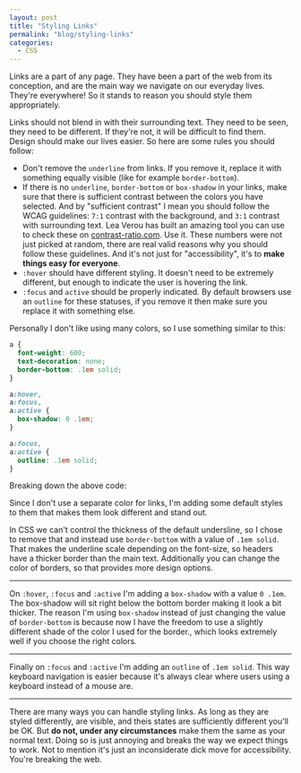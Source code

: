 ```yaml
---
layout: post
title: "Styling Links"
permalink: "blog/styling-links"
categories:
  - CSS
---
```


Links are a part of any page. They have been a part of the web from its conception, and are the main way we navigate on our everyday lives. They're everywhere! So it stands to reason you should style them appropriately.

Links should not blend in with their surrounding text. They need to be seen, they need to be different. If they're not, it will be difficult to find them. Design should make our lives easier. So here are some rules you should follow:

* Don't remove the `underline` from links. If you remove it, replace it with something equally visible (like for example `border-bottom`).
* If there is no `underline`, `border-bottom` or `box-shadow` in your links, make sure that there is sufficient contrast between the colors you have selected. And by "sufficient contrast" I mean you should follow the WCAG guidelines: `7:1` contrast with the background, and `3:1` contrast with surrounding text. Lea Verou has built an amazing tool you can use to check these on [contrast-ratio.com](https://contrast-ratio.com/). Use it. These numbers were not just picked at random, there are real valid reasons why you should follow these guidelines. And it's not just for "accessibility", it's to **make things easy for everyone**.
* `:hover` should have different styling. It doesn't need to be extremely different, but enough to indicate the user is hovering the link.
* `:focus` and `active` should be properly indicated. By default browsers use an `outline` for these statuses, if you remove it then make sure you replace it with something else.

Personally I don't like using many colors, so I use something similar to this:

```css
a {
  font-weight: 600;
  text-decoration: none;
  border-bottom: .1em solid;
}

a:hover,
a:focus,
a:active {
  box-shadow: 0 .1em;
}

a:focus,
a:active {
  outline: .1em solid;
}
```

Breaking down the above code:

Since I don't use a separate color for links, I'm adding some default styles to them that makes them look different and stand out.  

In CSS we can't control the thickness of the default undersline, so I chose to remove that and instead use `border-bottom` with a value of `.1em solid`. That makes the underline scale depending on the font-size, so headers have a thicker border than the main text. Additionally you can change the color of borders, so that provides more design options.

-----------------

On `:hover`, `:focus` and `:active` I'm adding a `box-shadow` with a value `0 .1em`. The box-shadow will sit right below the bottom border making it look a bit thicker. The reason I'm using `box-shadow` instead of just changing the value of `border-bottom` is because now I have the freedom to use a slightly different shade of the color I used for the border., which looks extremely well if you choose the right colors.  

------------------
Finally on `:focus` and `:active` I'm adding an `outline` of `.1em solid`. This way keyboard navigation is easier because it's always clear where users using a keyboard instead of a mouse are.

-----------------
There are many ways you can handle styling links. As long as they are styled differently, are visible, and theis states are sufficiently different you'll be OK. But **do not, under any circumstances** make them the same as your normal text. Doing so is just annoying and breaks the way we expect things to work. Not to mention it's just an inconsiderate dick move for accessibility. You're breaking the web.